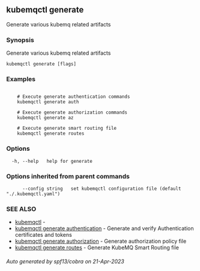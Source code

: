 ## kubemqctl generate

Generate various kubemq related artifacts

### Synopsis

Generate various kubemq related artifacts

```
kubemqctl generate [flags]
```

### Examples

```

	# Execute generate authentication commands
 	kubemqctl generate auth

	# Execute generate authorization commands
 	kubemqctl generate az

	# Execute generate smart routing file
 	kubemqctl generate routes

```

### Options

```
  -h, --help   help for generate
```

### Options inherited from parent commands

```
      --config string   set kubemqctl configuration file (default "./.kubemqctl.yaml")
```

### SEE ALSO

* [kubemqctl](kubemqctl.md)	 - 
* [kubemqctl generate authentication](kubemqctl_generate_authentication.md)	 - Generate and verify Authentication certificates and tokens
* [kubemqctl generate authorization](kubemqctl_generate_authorization.md)	 - Generate authorization policy file
* [kubemqctl generate routes](kubemqctl_generate_routes.md)	 - Generate KubeMQ Smart Routing file

###### Auto generated by spf13/cobra on 21-Apr-2023
